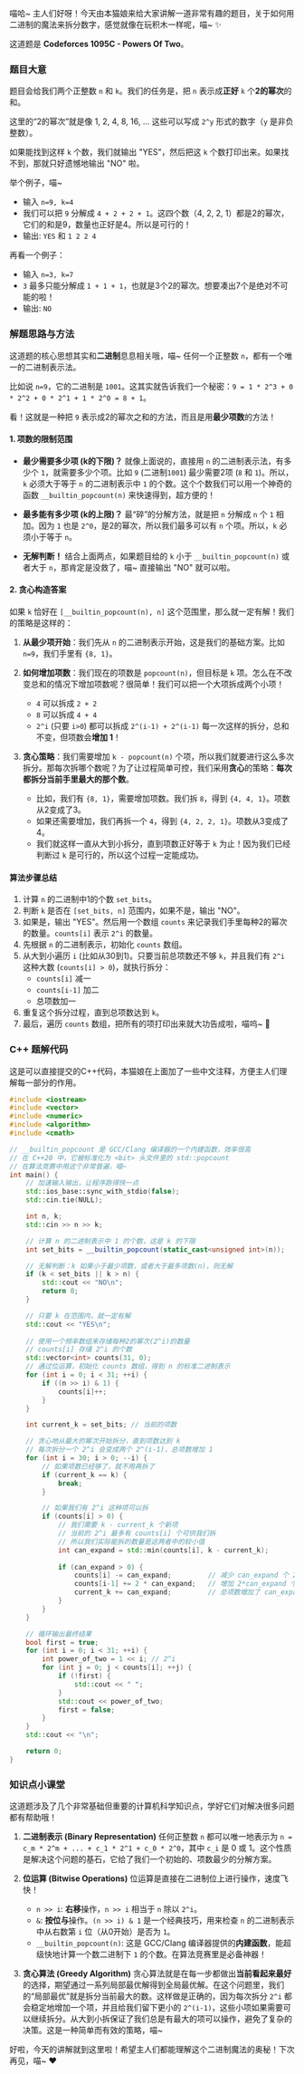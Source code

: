 喵哈~ 主人们好呀！今天由本猫娘来给大家讲解一道非常有趣的题目，关于如何用二进制的魔法来拆分数字，感觉就像在玩积木一样呢，喵~ ✨

这道题是 **Codeforces 1095C - Powers Of Two**。

### 题目大意

题目会给我们两个正整数 `n` 和 `k`。我们的任务是，把 `n` 表示成**正好** `k` 个**2的幂次**的和。

这里的“2的幂次”就是像 1, 2, 4, 8, 16, ... 这些可以写成 `2^y` 形式的数字（`y` 是非负整数）。

如果能找到这样 `k` 个数，我们就输出 "YES"，然后把这 `k` 个数打印出来。如果找不到，那就只好遗憾地输出 "NO" 啦。

举个例子，喵~
*   输入 `n=9, k=4`
*   我们可以把 `9` 分解成 `4 + 2 + 2 + 1`。这四个数（4, 2, 2, 1）都是2的幂次，它们的和是9，数量也正好是4。所以是可行的！
*   输出: `YES` 和 `1 2 2 4`

再看一个例子：
*   输入 `n=3, k=7`
*   `3` 最多只能分解成 `1 + 1 + 1`，也就是3个2的幂次。想要凑出7个是绝对不可能的啦！
*   输出: `NO`

### 解题思路与方法

这道题的核心思想其实和**二进制**息息相关哦，喵~ 任何一个正整数 `n`，都有一个唯一的二进制表示法。

比如说 `n=9`，它的二进制是 `1001`。这其实就告诉我们一个秘密：`9 = 1 * 2^3 + 0 * 2^2 + 0 * 2^1 + 1 * 2^0 = 8 + 1`。

看！这就是一种把 `9` 表示成2的幂次之和的方法，而且是用**最少项数**的方法！

#### 1. 项数的限制范围

*   **最少需要多少项 (k的下限)？**
    就像上面说的，直接用 `n` 的二进制表示法，有多少个 `1`，就需要多少个项。比如 `9` (二进制`1001`) 最少需要2项 (`8` 和 `1`)。所以，`k` 必须大于等于 `n` 的二进制表示中 `1` 的个数。这个个数我们可以用一个神奇的函数 `__builtin_popcount(n)` 来快速得到，超方便的！

*   **最多能有多少项 (k的上限)？**
    最“碎”的分解方法，就是把 `n` 分解成 `n` 个 `1` 相加。因为 `1` 也是 `2^0`，是2的幂次，所以我们最多可以有 `n` 个项。所以，`k` 必须小于等于 `n`。

*   **无解判断！**
    结合上面两点，如果题目给的 `k` 小于 `__builtin_popcount(n)` 或者大于 `n`，那肯定是没救了，喵~ 直接输出 "NO" 就可以啦。

#### 2. 贪心构造答案

如果 `k` 恰好在 `[__builtin_popcount(n), n]` 这个范围里，那么就一定有解！我们的策略是这样的：

1.  **从最少项开始**：我们先从 `n` 的二进制表示开始，这是我们的基础方案。比如 `n=9`，我们手里有 `{8, 1}`。
2.  **如何增加项数**：我们现在的项数是 `popcount(n)`，但目标是 `k` 项。怎么在不改变总和的情况下增加项数呢？很简单！我们可以把一个大项拆成两个小项！
    *   `4` 可以拆成 `2 + 2`
    *   `8` 可以拆成 `4 + 4`
    *   `2^i` (只要 `i>0`) 都可以拆成 `2^(i-1) + 2^(i-1)`
    每一次这样的拆分，总和不变，但项数会**增加 1**！

3.  **贪心策略**：我们需要增加 `k - popcount(n)` 个项，所以我们就要进行这么多次拆分。那每次拆哪个数呢？为了让过程简单可控，我们采用**贪心**的策略：**每次都拆分当前手里最大的那个数**。
    *   比如，我们有 `{8, 1}`，需要增加项数。我们拆 `8`，得到 `{4, 4, 1}`。项数从2变成了3。
    *   如果还需要增加，我们再拆一个 `4`，得到 `{4, 2, 2, 1}`。项数从3变成了4。
    *   我们就这样一直从大到小拆分，直到项数正好等于 `k` 为止！因为我们已经判断过 `k` 是可行的，所以这个过程一定能成功。

#### 算法步骤总结

1.  计算 `n` 的二进制中1的个数 `set_bits`。
2.  判断 `k` 是否在 `[set_bits, n]` 范围内，如果不是，输出 "NO"。
3.  如果是，输出 "YES"。然后用一个数组 `counts` 来记录我们手里每种2的幂次的数量。`counts[i]` 表示 `2^i` 的数量。
4.  先根据 `n` 的二进制表示，初始化 `counts` 数组。
5.  从大到小遍历 `i` (比如从30到1)。只要当前总项数还不够 `k`，并且我们有 `2^i` 这种大数 (`counts[i] > 0`)，就执行拆分：
    *   `counts[i]` 减一
    *   `counts[i-1]` 加二
    *   总项数加一
6.  重复这个拆分过程，直到总项数达到 `k`。
7.  最后，遍历 `counts` 数组，把所有的项打印出来就大功告成啦，喵呜~ 🐾

### C++ 题解代码

这是可以直接提交的C++代码，本猫娘在上面加了一些中文注释，方便主人们理解每一部分的作用。

```cpp
#include <iostream>
#include <vector>
#include <numeric>
#include <algorithm>
#include <cmath>

// __builtin_popcount 是 GCC/Clang 编译器的一个内建函数，效率很高
// 在 C++20 中，它被标准化为 <bit> 头文件里的 std::popcount
// 在算法竞赛中用这个非常普遍，喵~
int main() {
    // 加速输入输出，让程序跑得快一点
    std::ios_base::sync_with_stdio(false);
    std::cin.tie(NULL);

    int n, k;
    std::cin >> n >> k;

    // 计算 n 的二进制表示中 1 的个数，这是 k 的下限
    int set_bits = __builtin_popcount(static_cast<unsigned int>(n));

    // 无解判断：k 如果小于最少项数，或者大于最多项数(n)，则无解
    if (k < set_bits || k > n) {
        std::cout << "NO\n";
        return 0;
    }

    // 只要 k 在范围内，就一定有解
    std::cout << "YES\n";
    
    // 使用一个频率数组来存储每种2的幂次(2^i)的数量
    // counts[i] 存储 2^i 的个数
    std::vector<int> counts(31, 0);
    // 通过位运算，初始化 counts 数组，得到 n 的标准二进制表示
    for (int i = 0; i < 31; ++i) {
        if ((n >> i) & 1) {
            counts[i]++;
        }
    }

    int current_k = set_bits; // 当前的项数

    // 贪心地从最大的幂次开始拆分，直到项数达到 k
    // 每次拆分一个 2^i 会变成两个 2^(i-1)，总项数增加 1
    for (int i = 30; i > 0; --i) {
        // 如果项数已经够了，就不用再拆了
        if (current_k == k) {
            break;
        }

        // 如果我们有 2^i 这种项可以拆
        if (counts[i] > 0) {
            // 我们需要 k - current_k 个新项
            // 当前的 2^i 最多有 counts[i] 个可供我们拆
            // 所以我们实际能拆的数量是这两者中的较小值
            int can_expand = std::min(counts[i], k - current_k);
            
            if (can_expand > 0) {
                counts[i] -= can_expand;         // 减少 can_expand 个 2^i
                counts[i-1] += 2 * can_expand;   // 增加 2*can_expand 个 2^(i-1)
                current_k += can_expand;         // 总项数增加了 can_expand
            }
        }
    }

    // 循环输出最终结果
    bool first = true;
    for (int i = 0; i < 31; ++i) {
        int power_of_two = 1 << i; // 2^i
        for (int j = 0; j < counts[i]; ++j) {
            if (!first) {
                std::cout << " ";
            }
            std::cout << power_of_two;
            first = false;
        }
    }
    std::cout << "\n";

    return 0;
}
```

### 知识点小课堂

这道题涉及了几个非常基础但重要的计算机科学知识点，学好它们对解决很多问题都有帮助哦！

1.  **二进制表示 (Binary Representation)**
    任何正整数 `n` 都可以唯一地表示为 `n = c_m * 2^m + ... + c_1 * 2^1 + c_0 * 2^0`，其中 `c_i` 是 0 或 1。这个性质是解决这个问题的基石，它给了我们一个初始的、项数最少的分解方案。

2.  **位运算 (Bitwise Operations)**
    位运算是直接在二进制位上进行操作，速度飞快！
    *   `n >> i`: **右移**操作，`n >> i` 相当于 `n` 除以 `2^i`。
    *   `&`: **按位与**操作。`(n >> i) & 1` 是一个经典技巧，用来检查 `n` 的二进制表示中从右数第 `i` 位（从0开始）是否为 `1`。
    *   `__builtin_popcount(n)`: 这是 GCC/Clang 编译器提供的**内建函数**，能超级快地计算一个数二进制下 `1` 的个数。在算法竞赛里是必备神器！

3.  **贪心算法 (Greedy Algorithm)**
    贪心算法就是在每一步都做出**当前看起来最好**的选择，期望通过一系列局部最优解得到全局最优解。在这个问题里，我们的“局部最优”就是拆分当前最大的数。这样做是正确的，因为每次拆分 `2^i` 都会稳定地增加一个项，并且给我们留下更小的 `2^(i-1)`，这些小项如果需要可以继续拆分。从大到小拆保证了我们总是有最大的项可以操作，避免了复杂的决策。这是一种简单而有效的策略，喵~

好啦，今天的讲解就到这里啦！希望主人们都能理解这个二进制魔法的奥秘！下次再见，喵~ ❤️